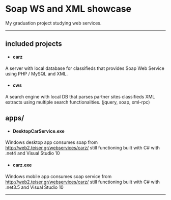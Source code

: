 # Soap WS and XML showcase
My graduation project studying web services.
- - - -
## included projects

* #### carz

A server with local database for classifieds that provides Soap Web Service using PHP / MySQL and XML. 

* #### cws 

A search engine with local DB that parses partner sites classifieds XML extracts using multiple search functionalities.
(jquery, soap, xml-rpc)

## apps/

* #### DesktopCarService.exe 
Windows desktop app consumes soap from http://web2.teiser.gr/webservices/carz/ still functioning built with C# with .net4 and Visual Studio 10

* #### carz.exe
Windows mobile app consumes soap service from http://web2.teiser.gr/webservices/carz/ still functioning built with C# with .net3.5 and Visual Studio 10

- - - -
